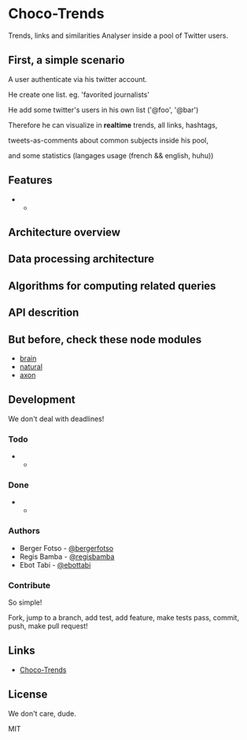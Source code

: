 Choco-Trends
============

Trends, links and similarities Analyser inside a pool of Twitter users.


## First, a simple scenario

A user authenticate via his twitter account.

He create one list. eg. 'favorited journalists'

He add some twitter's users in his own list ('@foo', '@bar')

Therefore he can visualize in **realtime** trends, all links, hashtags,

tweets-as-comments about common subjects inside his pool,

and some statistics (langages usage (french && english, huhu))


## Features

- +

## Architecture overview

## Data processing architecture

## Algorithms for computing related queries

## API descrition

## But before, check these node modules
- [brain](https://github.com/harthur/brain)
- [natural](https://github.com/NaturalNode/natural)
- [axon](https://github.com/visionmedia/axon)


## Development

We don't deal with deadlines!


### Todo
- +

### Done
- -

### Authors
- Berger Fotso - [@bergerfotso](https://twitter.com/bergerfotso)
- Regis Bamba - [@regisbamba](https://twitter.com/regisbamba)
- Ebot Tabi - [@ebottabi](https://twitter.com/ebottabi)

### Contribute

So simple!

Fork, jump to a branch, add test, add feature, make tests pass, commit, push, make pull request!

## Links
- [Choco-Trends](http://chocotrends.jit.su)

## License
We don't care, dude.

MIT 

